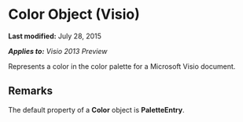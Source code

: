 
# Color Object (Visio)

 **Last modified:** July 28, 2015

 _**Applies to:** Visio 2013 Preview_

Represents a color in the color palette for a Microsoft Visio document.


## Remarks

The default property of a  **Color** object is **PaletteEntry**.


